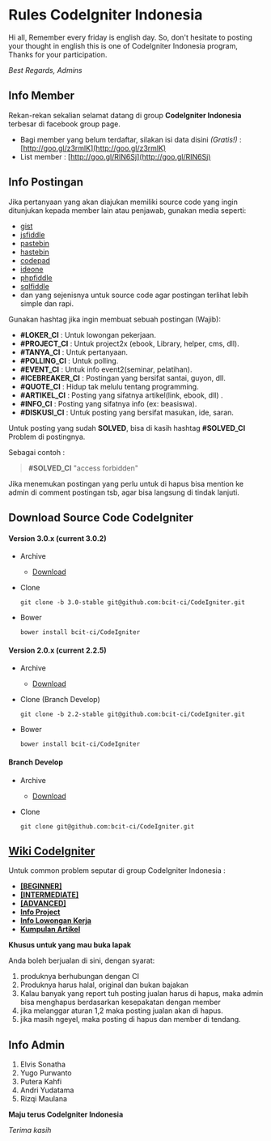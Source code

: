 Rules CodeIgniter Indonesia
==================

Hi all, Remember every friday is english day. So, don't hesitate to posting your thought in english this is one of CodeIgniter Indonesia program, Thanks for your participation.

_Best Regards, Admins_

## Info Member

Rekan-rekan sekalian selamat datang di group __CodeIgniter Indonesia__ terbesar di facebook group page.

- Bagi member yang belum terdaftar, silakan isi data disini _(Gratis!)_ : [http://goo.gl/z3rmlK](http://goo.gl/z3rmlK)
- List member : [http://goo.gl/RIN6Sj](http://goo.gl/RIN6Sj)

## Info Postingan

Jika pertanyaan yang akan diajukan memiliki source code yang ingin ditunjukan kepada member lain atau penjawab, gunakan media seperti:

- [gist](https://gist.github.com)
- [jsfiddle](https://jsfiddle.net/)
- [pastebin](http://pastebin.com/)
- [hastebin](http://hastebin.com/)
- [codepad](http://codepad.org/)
- [ideone](http://ideone.com/)
- [phpfiddle](http://phpfiddle.org/)
- [sqlfiddle](http://sqlfiddle.com/)
- dan yang sejenisnya untuk source code agar postingan terlihat lebih simple dan rapi.

Gunakan hashtag jika ingin membuat sebuah postingan (Wajib):

- __#‎LOKER_CI‬__ : Untuk lowongan pekerjaan.
- __#‎PROJECT_CI‬__ : Untuk project2x (ebook, Library, helper, cms, dll).
- __#‎TANYA_CI‬__ : Untuk pertanyaan.
- __#‎POLLING_CI‬__ : Untuk polling.
- __#‎EVENT_CI‬__ : Untuk info event2(seminar, pelatihan).
- __#‎ICEBREAKER_CI‬__ : Postingan yang bersifat santai, guyon, dll.
- __#‎QUOTE_CI‬__ : Hidup tak melulu tentang programming.
- __#‎ARTIKEL_CI‬__ : Posting yang sifatnya artikel(link, ebook, dll) .
- __#INFO_CI__ : Posting yang sifatnya info (ex: beasiswa).
- __#‎DISKUSI_CI‬__ : Untuk posting yang bersifat masukan, ide, saran.

Untuk posting yang sudah __SOLVED__, bisa di kasih hashtag ‪__#‎SOLVED_CI‬__ Problem di postingnya.

Sebagai contoh :
> __#SOLVED_CI__ "access forbidden"

Jika menemukan postingan yang perlu untuk di hapus bisa mention ke admin di comment postingan tsb, agar bisa langsung di tindak lanjuti.

## Download Source Code CodeIgniter

#### Version 3.0.x (current 3.0.2)
- Archive
    - [Download](https://github.com/bcit-ci/CodeIgniter/archive/3.0.2.zip)

- Clone
    ```
    git clone -b 3.0-stable git@github.com:bcit-ci/CodeIgniter.git
    ```

- Bower
    ```
    bower install bcit-ci/CodeIgniter
    ```

#### Version 2.0.x (current 2.2.5)
- Archive
    - [Download](https://github.com/bcit-ci/CodeIgniter/archive/2.2.5.zip)

- Clone (Branch Develop)
    ```
    git clone -b 2.2-stable git@github.com:bcit-ci/CodeIgniter.git
    ```

- Bower
    ```
    bower install bcit-ci/CodeIgniter
    ```

#### Branch Develop
- Archive
    - [Download](https://github.com/bcit-ci/CodeIgniter/archive/develop.zip)

- Clone
    ```
    git clone git@github.com:bcit-ci/CodeIgniter.git
    ```


## [Wiki CodeIgniter](https://github.com/EllisLab/CodeIgniter/wiki)

    
Untuk common problem seputar di group CodeIgniter Indonesia :

- [__[BEGINNER]__](https://www.facebook.com/notes/codeigniter-indonesia/beginner-solved-ci-common-problems/10152089424375337)
- [__[INTERMEDIATE]__](https://www.facebook.com/notes/codeigniter-indonesia/intermediate-solved-ci-common-problems/10152092948650337)
- [__[ADVANCED]__](https://www.facebook.com/notes/codeigniter-indonesia/advanced-solved-ci-common-problems/10152092943165337)
- [__Info Project__](https://www.facebook.com/notes/codeigniter-indonesia/member-project-lists/10152093407870337)
- [__Info Lowongan Kerja__](https://www.facebook.com/groups/codeigniter.id/permalink/10152144842570337/)
- [__Kumpulan Artikel__](https://www.facebook.com/groups/codeigniter.id/permalink/10152161288245337/)


__Khusus untuk yang mau buka lapak__

Anda boleh berjualan di sini, dengan syarat:

1. produknya berhubungan dengan CI
2. Produknya harus halal, original dan bukan bajakan
3. Kalau banyak yang report tuh posting jualan harus di hapus, maka admin bisa menghapus berdasarkan kesepakatan dengan member
4. jika melanggar aturan 1,2 maka posting jualan akan di hapus.
5. jika masih ngeyel, maka posting di hapus dan member di tendang.


## Info Admin

 1. Elvis Sonatha
 2. Yugo Purwanto
 3. Putera Kahfi
 4. Andri Yudatama
 5. Rizqi Maulana


__Maju terus CodeIgniter Indonesia__

_Terima kasih_